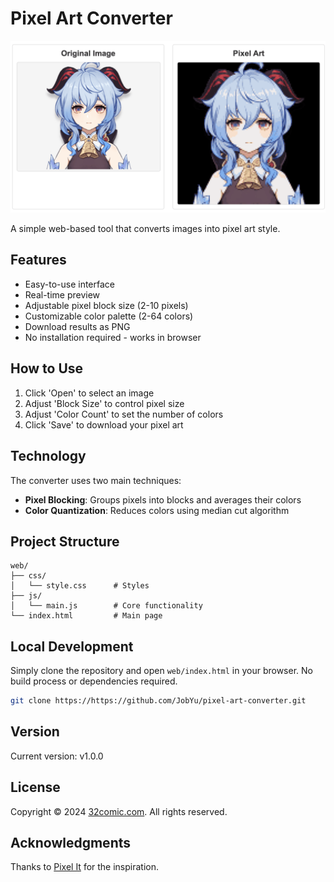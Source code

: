 # Pixel Art Converter

![Image2pixel](web/Image2pixel.png)

A simple web-based tool that converts images into pixel art style. 

## Features

- Easy-to-use interface
- Real-time preview
- Adjustable pixel block size (2-10 pixels)
- Customizable color palette (2-64 colors)
- Download results as PNG
- No installation required - works in browser

## How to Use

1. Click 'Open' to select an image
2. Adjust 'Block Size' to control pixel size
3. Adjust 'Color Count' to set the number of colors
4. Click 'Save' to download your pixel art

## Technology

The converter uses two main techniques:
- **Pixel Blocking**: Groups pixels into blocks and averages their colors
- **Color Quantization**: Reduces colors using median cut algorithm

## Project Structure

```
web/
├── css/
│   └── style.css      # Styles
├── js/
│   └── main.js        # Core functionality
└── index.html         # Main page
```

## Local Development

Simply clone the repository and open `web/index.html` in your browser. No build process or dependencies required.

```bash
git clone https://https://github.com/JobYu/pixel-art-converter.git
```

## Version

Current version: v1.0.0

## License

Copyright © 2024 [32comic.com](https://32comic.com). All rights reserved.

## Acknowledgments

Thanks to [Pixel It](https://github.com/giventofly/pixelit) for the inspiration.